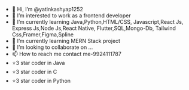 - 👋 Hi, I’m @yatinkashyap1252
- 👀 I’m interested to work as a frontend developer
- 🌱 I’m currently learning Java,Python,HTML/CSS, Javascript,React Js, Express Js,Node Js,React Native, Flutter,SQL,Mongo-Db, Tailwind Css,Framer,Figma,Spline
- 🌱 I’m currently learning MERN Stack project
- 💞️ I’m looking to collaborate on ...
- 📫 How to reach me contact me-9924111787
- ⭐3 star coder in Java
- ⭐3 star coder in C
- ⭐3 star coder in Python
<!---
yatinkashyap1252/yatinkashyap1252 is a ✨ special ✨ repository because its `README.md` (this file) appears on your GitHub profile.
You can click the Preview link to take a look at your changes.
--->
